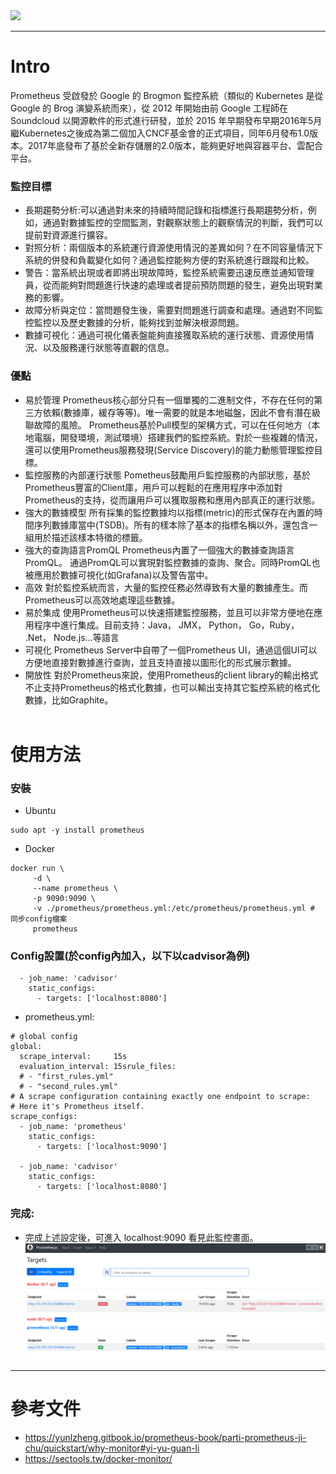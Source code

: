 <img src="https://1.bp.blogspot.com/-u5Hk7FwKKDk/XfHzHDZOBWI/AAAAAAAAILY/yR01WuzV5JwOT02qXTSQ5DlUBuiE8qk8QCPcBGAYYCw/s640/57307750-696bb980-70e5-11e9-9b0b-73ad88bde6a3.png">

----
# Intro
Prometheus 受啟發於 Google 的 Brogmon 監控系統（類似的 Kubernetes 是從 Google 的 Brog 演變系統而來），從 2012 年開始由前 Google 工程師在 Soundcloud 以開源軟件的形式進行研發，並於 2015 年早期發布早期2016年5月繼Kubernetes之後成為第二個加入CNCF基金會的正式項目，同年6月發布1.0版本。2017年底發布了基於全新存儲層的2.0版本，能夠更好地與容器平台、雲配合平台。

### 監控目標
- 長期趨勢分析:可以通過對未來的持續時間記錄和指標進行長期趨勢分析，例如，通過對數據監控的空間監測，對觀察狀態上的觀察情況的判斷，我們可以提前對資源進行擴容。
- 對照分析：兩個版本的系統運行資源使用情況的差異如何？在不同容量情況下系統的併發和負載變化如何？通過監控能夠方便的對系統進行跟蹤和比較。
- 警告：當系統出現或者即將出現故障時，監控系統需要迅速反應並通知管理員，從而能夠對問題進行快速的處理或者提前預防問題的發生，避免出現對業務的影響。
- 故障分析與定位：當問題發生後，需要對問題進行調查和處理。通過對不同監控監控以及歷史數據的分析，能夠找到並解決根源問題。
- 數據可視化：通過可視化儀表盤能夠直接獲取系統的運行狀態、資源使用情況、以及服務運行狀態等直觀的信息。
### 優點
- 易於管理
Prometheus核心部分只有一個單獨的二進制文件，不存在任何的第三方依賴(數據庫，緩存等等)。唯一需要的就是本地磁盤，因此不會有潛在級聯故障的風險。
Prometheus基於Pull模型的架構方式，可以在任何地方（本地電腦，開發環境，測試環境）搭建我們的監控系統。對於一些複雜的情況，還可以使用Prometheus服務發現(Service Discovery)的能力動態管理監控目標。
- 監控服務的內部運行狀態
Pometheus鼓勵用戶監控服務的內部狀態，基於Prometheus豐富的Client庫，用戶可以輕鬆的在應用程序中添加對Prometheus的支持，從而讓用戶可以獲取服務和應用內部真正的運行狀態。
- 強大的數據模型
所有採集的監控數據均以指標(metric)的形式保存在內置的時間序列數據庫當中(TSDB)。所有的樣本除了基本的指標名稱以外，還包含一組用於描述該樣本特徵的標籤。
- 強大的查詢語言PromQL
Prometheus內置了一個強大的數據查詢語言PromQL。
通過PromQL可以實現對監控數據的查詢、聚合。同時PromQL也被應用於數據可視化(如Grafana)以及警告當中。
- 高效
對於監控系統而言，大量的監控任務必然導致有大量的數據產生。而Prometheus可以高效地處理這些數據。
- 易於集成
使用Prometheus可以快速搭建監控服務，並且可以非常方便地在應用程序中進行集成。目前支持：Java， JMX， Python， Go，Ruby， .Net， Node.js...等語言
- 可視化
Prometheus Server中自帶了一個Prometheus UI，通過這個UI可以方便地直接對數據進行查詢，並且支持直接以圖形化的形式展示數據。
- 開放性
對於Prometheus來說，使用Prometheus的client library的輸出格式不止支持Prometheus的格式化數據，也可以輸出支持其它監控系統的格式化數據，比如Graphite。
<br><br>
# 使用方法
### 安裝
- Ubuntu
```
sudo apt -y install prometheus
```
- Docker
```
docker run \
     -d \
     --name prometheus \
     -p 9090:9090 \
     -v ./prometheus/prometheus.yml:/etc/prometheus/prometheus.yml # 同步config檔案
     prometheus
```
### Config設置(於config內加入，以下以cadvisor為例)
```
  - job_name: 'cadvisor'
    static_configs:
      - targets: ['localhost:8080']
```
- prometheus.yml:
```
# global config
global:
  scrape_interval:     15s
  evaluation_interval: 15srule_files:
  # - "first_rules.yml"
  # - "second_rules.yml"
# A scrape configuration containing exactly one endpoint to scrape:
# Here it's Prometheus itself.
scrape_configs:
  - job_name: 'prometheus'
    static_configs:
      - targets: ['localhost:9090']

  - job_name: 'cadvisor'
    static_configs:
      - targets: ['localhost:8080']
```
### 完成:
- 完成上述設定後，可進入 localhost:9090 看見此監控畫面。
![image.png](/prometheus/1.png)


---- 
# 參考文件
- https://yunlzheng.gitbook.io/prometheus-book/parti-prometheus-ji-chu/quickstart/why-monitor#yi-yu-guan-li
- https://sectools.tw/docker-monitor/

